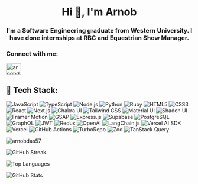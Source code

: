 <h1 align="center">Hi 👋, I'm Arnob</h1>
<h3 align="center">I'm a Software Engineering graduate from Western University. I have done internships at RBC and Equestrian Show Manager.</h3>



<h3 align="left">Connect with me:</h3>
<p align="left">
<a href="https://linkedin.com/in/arnobdas" target="blank"><img align="center" src="https://raw.githubusercontent.com/rahuldkjain/github-profile-readme-generator/master/src/images/icons/Social/linked-in-alt.svg" alt="arnobdas" height="30" width="40" /></a>
</p>

## 🧰 Tech Stack: 

![JavaScript](https://img.shields.io/badge/JavaScript-F7DF1E?style=flat&logo=javascript&logoColor=black)
![TypeScript](https://img.shields.io/badge/TypeScript-3178C6?style=flat&logo=typescript&logoColor=white)
![Node.js](https://img.shields.io/badge/Node.js-339933?style=flat&logo=node.js&logoColor=white)
![Python](https://img.shields.io/badge/Python-3776AB?style=flat&logo=python&logoColor=white)
![Ruby](https://img.shields.io/badge/Ruby-CC342D?style=flat&logo=ruby&logoColor=white)
![HTML5](https://img.shields.io/badge/HTML5-E34F26?style=flat&logo=html5&logoColor=white)
![CSS3](https://img.shields.io/badge/CSS3-1572B6?style=flat&logo=css3&logoColor=white)
![React](https://img.shields.io/badge/React-61DAFB?style=flat&logo=react&logoColor=black)
![Next.js](https://img.shields.io/badge/Next.js-000000?style=flat&logo=nextdotjs&logoColor=white)
![Chakra UI](https://img.shields.io/badge/Chakra_UI-319795?style=flat&logo=chakraui&logoColor=white)
![Tailwind CSS](https://img.shields.io/badge/Tailwind_CSS-06B6D4?style=flat&logo=tailwindcss&logoColor=white)
![Material UI](https://img.shields.io/badge/MUI-007FFF?style=flat&logo=mui&logoColor=white)
![Shadcn UI](https://img.shields.io/badge/Shadcn_UI-%231c1c1c?style=flat&logoColor=white)
![Framer Motion](https://img.shields.io/badge/Framer_Motion-E10098?style=flat&logo=framer&logoColor=white)
![GSAP](https://img.shields.io/badge/GSAP-88CE02?style=flat&logo=greensock&logoColor=white)
![Express.js](https://img.shields.io/badge/Express.js-404D59?style=flat&logo=express&logoColor=white)
![Supabase](https://img.shields.io/badge/Supabase-3ECF8E?style=flat&logo=supabase&logoColor=white)
![PostgreSQL](https://img.shields.io/badge/PostgreSQL-4169E1?style=flat&logo=postgresql&logoColor=white)
![GraphQL](https://img.shields.io/badge/GraphQL-E10098?style=flat&logo=graphql&logoColor=white)
![JWT](https://img.shields.io/badge/JWT-000000?style=flat&logo=jsonwebtokens&logoColor=white)
![Redux](https://img.shields.io/badge/Redux-764ABC?style=flat&logo=redux&logoColor=white)
![OpenAI](https://img.shields.io/badge/OpenAI-412991?style=flat&logo=openai&logoColor=white)
![LangChain.js](https://img.shields.io/badge/LangChain.js-000000?style=flat&logo=chainlink&logoColor=white)
![Vercel AI SDK](https://img.shields.io/badge/Vercel_AI_SDK-000000?style=flat&logo=vercel&logoColor=white)
![Vercel](https://img.shields.io/badge/Vercel-000000?style=flat&logo=vercel&logoColor=white)
![GitHub Actions](https://img.shields.io/badge/GitHub_Actions-2088FF?style=flat&logo=githubactions&logoColor=white)
![TurboRepo](https://img.shields.io/badge/TurboRepo-000000?style=flat&logo=turbo&logoColor=white)
![Zod](https://img.shields.io/badge/Zod-%23000000?style=flat&logoColor=white)
![TanStack Query](https://img.shields.io/badge/React_Query-FF4154?style=flat&logo=reactquery&logoColor=white)

<p align="left"> <img src="https://komarev.com/ghpvc/?username=arnobdas57&label=Profile%20views&color=0e75b6&style=flat" alt="arnobdas57" /> </p>


![GitHub Streak](https://github-readme-streak-stats.herokuapp.com/?user=ArnobDas57&theme=dark&hide_border=true)

![Top Languages](https://github-readme-stats.vercel.app/api/top-langs/?username=ArnobDas57&layout=compact&theme=dark&hide_border=true)

![GitHub Stats](https://github-readme-stats.vercel.app/api?username=ArnobDas57&show_icons=true&theme=dark&hide_border=true)
